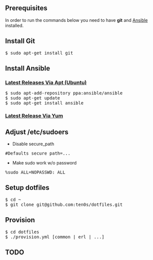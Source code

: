 ## Prerequisites

In order to run the commands below you need to have **git** and [Ansible](http://www.ansible.com) installed.

## Install Git

<pre>
$ sudo apt-get install git
</pre>

## Install Ansible

### [Latest Releases Via Apt (Ubuntu)](http://docs.ansible.com/ansible/intro_installation.html#latest-releases-via-apt-ubuntu)

<pre>
$ sudo apt-add-repository ppa:ansible/ansible
$ sudo apt-get update
$ sudo apt-get install ansible
</pre>

### [Latest Release Via Yum](http://docs.ansible.com/ansible/intro_installation.html#latest-release-via-yum)

## Adjust /etc/sudoers

- Disable secure_path

<pre>
#Defaults secure_path=...
</pre>

- Make sudo work w/o password

<pre>
%sudo ALL=NOPASSWD: ALL
</pre>

## Setup dotfiles

<pre>
$ cd ~
$ git clone git@github.com:ten0s/dotfiles.git
</pre>

## Provision

<pre>
$ cd dotfiles
$ ./provision.yml [common | erl | ...]
</pre>

## TODO
